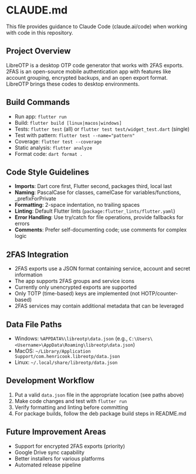 # CLAUDE.md

This file provides guidance to Claude Code (claude.ai/code) when working with code in this repository.

## Project Overview
LibreOTP is a desktop OTP code generator that works with 2FAS exports. 2FAS is an open-source mobile authentication app with features like account grouping, encrypted backups, and an open export format. LibreOTP brings these codes to desktop environments.

## Build Commands
- Run app: `flutter run`
- Build: `flutter build [linux|macos|windows]`
- Tests: `flutter test` (all) or `flutter test test/widget_test.dart` (single)
- Test with pattern: `flutter test --name="pattern"`
- Coverage: `flutter test --coverage`
- Static analysis: `flutter analyze`
- Format code: `dart format .`

## Code Style Guidelines
- **Imports**: Dart core first, Flutter second, packages third, local last
- **Naming**: PascalCase for classes, camelCase for variables/functions, _prefixForPrivate
- **Formatting**: 2-space indentation, no trailing spaces
- **Linting**: Default Flutter lints (`package:flutter_lints/flutter.yaml`)
- **Error Handling**: Use try/catch for file operations, provide fallbacks for errors
- **Comments**: Prefer self-documenting code; use comments for complex logic

## 2FAS Integration
- 2FAS exports use a JSON format containing service, account and secret information
- The app supports 2FAS groups and service icons
- Currently only unencrypted exports are supported
- Only TOTP (time-based) keys are implemented (not HOTP/counter-based)
- 2FAS services may contain additional metadata that can be leveraged

## Data File Paths
- Windows: `%APPDATA%\libreotp\data.json` (e.g., `C:\Users\<Username>\AppData\Roaming\libreotp\data.json`)
- MacOS: `~/Library/Application Support/com.henricook.libreotp/data.json`
- Linux: `~/.local/share/libreotp/data.json`

## Development Workflow
1. Put a valid `data.json` file in the appropriate location (see paths above)
2. Make code changes and test with `flutter run`
3. Verify formatting and linting before committing
4. For package builds, follow the deb package build steps in README.md

## Future Improvement Areas
- Support for encrypted 2FAS exports (priority)
- Google Drive sync capability
- Better installers for various platforms
- Automated release pipeline